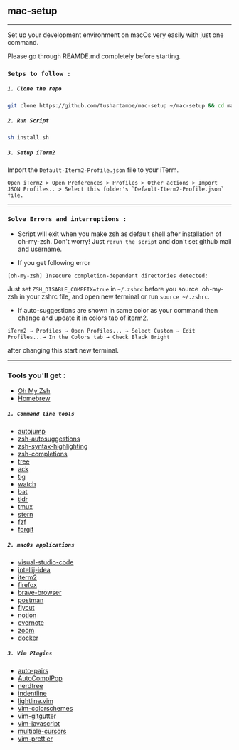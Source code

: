 ## mac-setup

---
Set up your development environment on macOs very easily with just one command.


Please go through REAMDE.md completely before starting.

### `Setps to follow :`

##### `1. Clone the repo`

```bash
git clone https://github.com/tushartambe/mac-setup ~/mac-setup && cd mac-setup
```

##### `2. Run Script`

```bash
sh install.sh
```

##### `3. Setup iTerm2`

Import the `Default-Iterm2-Profile.json` file to your iTerm.
```
Open iTerm2 > Open Preferences > Profiles > Other actions > Import JSON Profiles.. > Select this folder's `Default-Iterm2-Profile.json` file.
```

---

### `Solve Errors and interruptions :`

* Script will exit when you make zsh as default shell after installation of oh-my-zsh. Don't worry! Just `rerun the script` and don't set github mail and username.

* If you get following error
```
[oh-my-zsh] Insecure completion-dependent directories detected:
```
Just set `ZSH_DISABLE_COMPFIX=true` in `~/.zshrc` before you source .oh-my-zsh in your zshrc file, and open new terminal or run `source ~/.zshrc`. 

* If auto-suggestions are shown in same color as your command then change and update it in colors tab of iterm2.
```
iTerm2 → Profiles → Open Profiles... → Select Custom → Edit Profiles...→ In the Colors tab → Check Black Bright
```
after changing this start new terminal.

---

### Tools you'll get : 

- [Oh My Zsh](https://github.com/robbyrussell/oh-my-zsh)
- [Homebrew](http://brew.sh/)

##### `1. Command line tools`
- [autojump](https://github.com/wting/autojump)
- [zsh-autosuggestions](https://github.com/zsh-users/zsh-autosuggestions)
- [zsh-syntax-highlighting](https://github.com/zsh-users/zsh-syntax-highlighting)
- [zsh-completions](https://github.com/zsh-users/zsh-completions)
- [tree](http://mama.indstate.edu/users/ice/tree/)
- [ack](https://beyondgrep.com/)
- [tig](https://jonas.github.io/tig/)
- [watch](https://gitlab.com/procps-ng/procps)
- [bat](https://github.com/sharkdp/bat)
- [tldr](https://tldr.sh/)
- [tmux](https://tmux.github.io/)
- [stern](https://github.com/stern/stern)
- [fzf](https://github.com/junegunn/fzf)
- [forgit](https://github.com/wfxr/forgit)

##### `2. macOs applications`
- [visual-studio-code](https://code.visualstudio.com/)
- [intellij-idea](https://www.jetbrains.com/idea/)
- [iterm2](https://iterm2.com/)
- [firefox](https://www.mozilla.org/en-US/firefox/)
- [brave-browser](https://brave.com/)
- [postman](https://www.postman.com/)
- [flycut](https://github.com/TermiT/Flycut)
- [notion](https://www.notion.so/)
- [evernote](https://evernote.com/)
- [zoom](https://www.zoom.us/)
- [docker](https://www.docker.com/products/docker-desktop)

##### `3. Vim Plugins`

- [auto-pairs](https://github.com/jiangmiao/auto-pairs.git)
- [AutoComplPop](https://github.com/vim-scripts/AutoComplPop.git)
- [nerdtree](https://github.com/scrooloose/nerdtree.git)
- [indentline](https://github.com/yggdroot/indentline.git)
- [lightline.vim](https://github.com/itchyny/lightline.vim.git)
- [vim-colorschemes](https://github.com/flazz/vim-colorschemes.git)
- [vim-gitgutter](https://github.com/airblade/vim-gitgutter.git)
- [vim-javascript](https://github.com/pangloss/vim-javascript.git)
- [multiple-cursors](https://github.com/terryma/vim-multiple-cursors.git)
- [vim-prettier](https://github.com/prettier/vim-prettier.git)